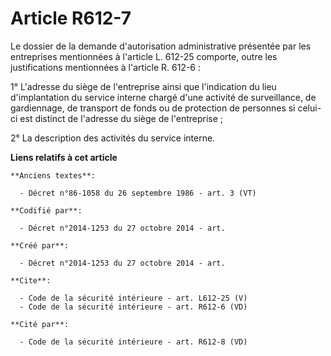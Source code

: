 # Article R612-7

Le dossier de la demande d'autorisation administrative présentée par les entreprises mentionnées à l'article L. 612-25
comporte, outre les justifications mentionnées à l'article R. 612-6 : 

1° L'adresse du siège de l'entreprise ainsi que l'indication du lieu d'implantation du service interne chargé d'une activité
de surveillance, de gardiennage, de transport de fonds ou de protection de personnes si celui-ci est distinct de l'adresse du
siège de l'entreprise ; 

2° La description des activités du service interne.

**Liens relatifs à cet article**

	**Anciens textes**:

	  - Décret n°86-1058 du 26 septembre 1986 - art. 3 (VT)

	**Codifié par**:

	  - Décret n°2014-1253 du 27 octobre 2014 - art.

	**Créé par**:

	  - Décret n°2014-1253 du 27 octobre 2014 - art.

	**Cite**:

	  - Code de la sécurité intérieure - art. L612-25 (V)
	  - Code de la sécurité intérieure - art. R612-6 (VD)

	**Cité par**:

	  - Code de la sécurité intérieure - art. R612-8 (VD)
